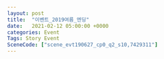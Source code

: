 ```yaml
---
layout: post
title:  "이벤트_2019여름_엔딩"
date:   2021-02-12 05:00:00 +0000
categories: Event
Tags: Story Event
SceneCode: ["scene_evt190627_cp0_q2_s10,7429311"]
---
```

